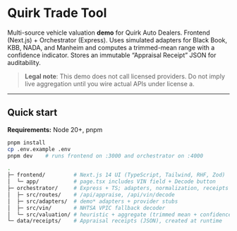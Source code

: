 # Quirk Trade Tool

Multi-source vehicle valuation **demo** for Quirk Auto Dealers. Frontend (Next.js) + Orchestrator (Express). Uses simulated adapters for Black Book, KBB, NADA, and Manheim and computes a trimmed-mean range with a confidence indicator. Stores an immutable “Appraisal Receipt” JSON for auditability.

> **Legal note**: This demo does not call licensed providers. Do not imply live aggregation until you wire actual APIs under license a.

---

## Quick start

**Requirements:** Node 20+, pnpm

```bash
pnpm install
cp .env.example .env
pnpm dev    # runs frontend on :3000 and orchestrator on :4000

.
├─ frontend/         # Next.js 14 UI (TypeScript, Tailwind, RHF, Zod)
│  └─ app/           # page.tsx includes VIN field + Decode button
├─ orchestrator/     # Express + TS; adapters, normalization, receipts
│  ├─ src/routes/    # /api/appraise, /api/vin/decode
│  ├─ src/adapters/  # demo* adapters + provider stubs
│  ├─ src/vin/       # NHTSA VPIC fallback decoder
│  └─ src/valuation/ # heuristic + aggregate (trimmed mean + confidence)
└─ data/receipts/    # Appraisal receipts (JSON), created at runtime
